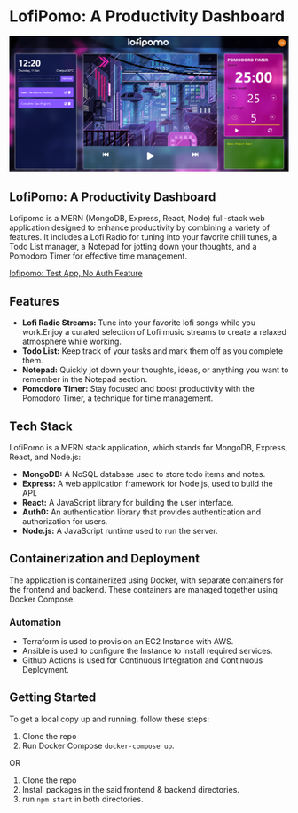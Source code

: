 # LofiPomo: A Productivity Dashboard

![LofiPomo](/lofipomo-desktop.png)

## LofiPomo: A Productivity Dashboard

Lofipomo is a MERN (MongoDB, Express, React, Node) full-stack web application designed to enhance productivity by combining a variety of features. It includes a Lofi Radio for tuning into your favorite chill tunes, a Todo List manager, a Notepad for jotting down your thoughts, and a Pomodoro Timer for effective time management.

[lofipomo: Test App, No Auth Feature](https://lofipomo.gautampatil.tech)

## Features

- **Lofi Radio Streams:** Tune into your favorite lofi songs while you work.Enjoy a curated selection of Lofi music streams to create a relaxed atmosphere while working.
- **Todo List:** Keep track of your tasks and mark them off as you complete them.
- **Notepad:** Quickly jot down your thoughts, ideas, or anything you want to remember in the Notepad section.
- **Pomodoro Timer:** Stay focused and boost productivity with the Pomodoro Timer, a technique for time management.

## Tech Stack

LofiPomo is a MERN stack application, which stands for MongoDB, Express, React, and Node.js:

- **MongoDB:** A NoSQL database used to store todo items and notes.
- **Express:** A web application framework for Node.js, used to build the API.
- **React:** A JavaScript library for building the user interface.
- **Auth0:** An authentication library that provides authentication and authorization for users.
- **Node.js:** A JavaScript runtime used to run the server.

## Containerization and Deployment

The application is containerized using Docker, with separate containers for the frontend and backend. These containers are managed together using Docker Compose.

### Automation

- Terraform is used to provision an EC2 Instance with AWS.
- Ansible is used to configure the Instance to install required services.
- Github Actions is used for Continuous Integration and Continuous Deployment.

## Getting Started

To get a local copy up and running, follow these steps:

1. Clone the repo
2. Run Docker Compose `docker-compose up`.

OR 

1. Clone the repo
2. Install packages in the said frontend & backend directories.
3. run `npm start` in both directories.

